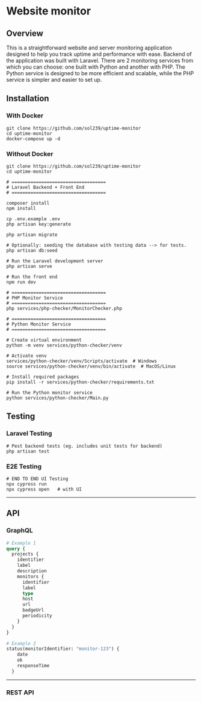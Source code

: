 # Website monitor 

## Overview

This is a straightforward website and server monitoring application designed to help you track uptime and performance with ease. Backend of the application was built with Laravel. There are 2 monitoring services from which you can choose: one built with Python and another with PHP. The Python service is designed to be more efficient and scalable, while the PHP service is simpler and easier to set up.

## Installation 

### With Docker
```shell
git clone https://github.com/sol239/uptime-monitor
cd uptime-monitor
docker-compose up -d
```

### Without Docker

```shell
git clone https://github.com/sol239/uptime-monitor
cd uptime-monitor

# ===================================
# Laravel Backend + Front End
# ===================================

composer install
npm install

cp .env.example .env
php artisan key:generate

php artisan migrate

# Optionally: seeding the database with testing data --> for tests.
php artisan db:seed

# Run the Laravel development server
php artisan serve

# Run the front end
npm run dev

# ===================================
# PHP Monitor Service
# ===================================
php services/php-checker/MonitorChecker.php

# ===================================
# Python Monitor Service
# ===================================

# Create virtual environment
python -m venv services/python-checker/venv

# Activate venv
services/python-checker/venv/Scripts/activate  # Windows
source services/python-checker/venv/bin/activate  # MacOS/Linux

# Install required packages
pip install -r services/python-checker/requirements.txt

# Run the Python monitor service
python services/python-checker/Main.py

```

## Testing

### Laravel Testing

```shell
# Pest backend tests (eg. includes unit tests for backend)
php artisan test
```

### E2E Testing

```shell
# END TO END UI Testing
npx cypress run
npx cypress open   # with UI
```

---

## API

### GraphQL

```graphql
# Example 1
query {
  projects {
    identifier
    label
    description
    monitors {
      identifier
      label
      type
      host
      url
      badgeUrl
      periodicity
    }
  }
}

# Example 2
status(monitorIdentifier: "monitor-123") {
    date
    ok
    responseTime
  }
```

---

### REST API